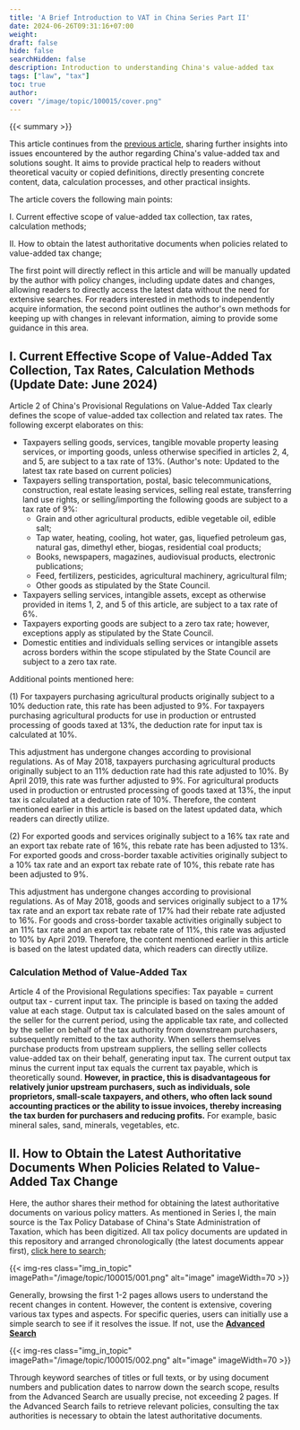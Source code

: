 ```yaml
---
title: 'A Brief Introduction to VAT in China Series Part II'
date: 2024-06-26T09:31:16+07:00
weight: 
draft: false
hide: false
searchHidden: false
description: Introduction to understanding China's value-added tax
tags: ["law", "tax"]
toc: true
author:
cover: "/image/topic/100015/cover.png"
---
```


{{< summary >}}


This article continues from the [previous article](../100014), sharing further insights into issues encountered by the author regarding China's value-added tax and solutions sought. It aims to provide practical help to readers without theoretical vacuity or copied definitions, directly presenting concrete content, data, calculation processes, and other practical insights.

The article covers the following main points:

I. Current effective scope of value-added tax collection, tax rates, calculation methods;

II. How to obtain the latest authoritative documents when policies related to value-added tax change;

The first point will directly reflect in this article and will be manually updated by the author with policy changes, including update dates and changes, allowing readers to directly access the latest data without the need for extensive searches. For readers interested in methods to independently acquire information, the second point outlines the author's own methods for keeping up with changes in relevant information, aiming to provide some guidance in this area.



## I. Current Effective Scope of Value-Added Tax Collection, Tax Rates, Calculation Methods (Update Date: June 2024)

Article 2 of China's Provisional Regulations on Value-Added Tax clearly defines the scope of value-added tax collection and related tax rates. The following excerpt elaborates on this:

- Taxpayers selling goods, services, tangible movable property leasing services, or importing goods, unless otherwise specified in articles 2, 4, and 5, are subject to a tax rate of 13%. (Author's note: Updated to the latest tax rate based on current policies)
- Taxpayers selling transportation, postal, basic telecommunications, construction, real estate leasing services, selling real estate, transferring land use rights, or selling/importing the following goods are subject to a tax rate of 9%:
    - Grain and other agricultural products, edible vegetable oil, edible salt;
    - Tap water, heating, cooling, hot water, gas, liquefied petroleum gas, natural gas, dimethyl ether, biogas, residential coal products;
    - Books, newspapers, magazines, audiovisual products, electronic publications;
    - Feed, fertilizers, pesticides, agricultural machinery, agricultural film;
    - Other goods as stipulated by the State Council.
- Taxpayers selling services, intangible assets, except as otherwise provided in items 1, 2, and 5 of this article, are subject to a tax rate of 6%.
- Taxpayers exporting goods are subject to a zero tax rate; however, exceptions apply as stipulated by the State Council.
- Domestic entities and individuals selling services or intangible assets across borders within the scope stipulated by the State Council are subject to a zero tax rate.

Additional points mentioned here:

(1) For taxpayers purchasing agricultural products originally subject to a 10% deduction rate, this rate has been adjusted to 9%. For taxpayers purchasing agricultural products for use in production or entrusted processing of goods taxed at 13%, the deduction rate for input tax is calculated at 10%.

This adjustment has undergone changes according to provisional regulations. As of May 2018, taxpayers purchasing agricultural products originally subject to an 11% deduction rate had this rate adjusted to 10%. By April 2019, this rate was further adjusted to 9%. For agricultural products used in production or entrusted processing of goods taxed at 13%, the input tax is calculated at a deduction rate of 10%. Therefore, the content mentioned earlier in this article is based on the latest updated data, which readers can directly utilize.

(2) For exported goods and services originally subject to a 16% tax rate and an export tax rebate rate of 16%, this rebate rate has been adjusted to 13%. For exported goods and cross-border taxable activities originally subject to a 10% tax rate and an export tax rebate rate of 10%, this rebate rate has been adjusted to 9%.

This adjustment has undergone changes according to provisional regulations. As of May 2018, goods and services originally subject to a 17% tax rate and an export tax rebate rate of 17% had their rebate rate adjusted to 16%. For goods and cross-border taxable activities originally subject to an 11% tax rate and an export tax rebate rate of 11%, this rate was adjusted to 10% by April 2019. Therefore, the content mentioned earlier in this article is based on the latest updated data, which readers can directly utilize.



### Calculation Method of Value-Added Tax

Article 4 of the Provisional Regulations specifies: Tax payable = current output tax - current input tax. The principle is based on taxing the added value at each stage. Output tax is calculated based on the sales amount of the seller for the current period, using the applicable tax rate, and collected by the seller on behalf of the tax authority from downstream purchasers, subsequently remitted to the tax authority. When sellers themselves purchase products from upstream suppliers, the selling seller collects value-added tax on their behalf, generating input tax. The current output tax minus the current input tax equals the current tax payable, which is theoretically sound. **However, in practice, this is disadvantageous for relatively junior upstream purchasers, such as individuals, sole proprietors, small-scale taxpayers, and others, who often lack sound accounting practices or the ability to issue invoices, thereby increasing the tax burden for purchasers and reducing profits.** For example, basic mineral sales, sand, minerals, vegetables, etc.



## II. How to Obtain the Latest Authoritative Documents When Policies Related to Value-Added Tax Change

Here, the author shares their method for obtaining the latest authoritative documents on various policy matters. As mentioned in Series I, the main source is the Tax Policy Database of China's State Administration of Taxation, which has been digitized. All tax policy documents are updated in this repository and arranged chronologically (the latest documents appear first), [click here to search](https://fgk.chinatax.gov.cn/zcfgk/index.html#external);

{{< img-res class="img_in_topic" imagePath="/image/topic/100015/001.png" alt="image" imageWidth=70 >}}

Generally, browsing the first 1-2 pages allows users to understand the recent changes in content. However, the content is extensive, covering various tax types and aspects. For specific queries, users can initially use a simple search to see if it resolves the issue. If not, use the [**Advanced Search**](https://fgk.chinatax.gov.cn/zcfgk/c100028/search.html#external)

{{< img-res class="img_in_topic" imagePath="/image/topic/100015/002.png" alt="image" imageWidth=70 >}}

Through keyword searches of titles or full texts, or by using document numbers and publication dates to narrow down the search scope, results from the Advanced Search are usually precise, not exceeding 2 pages. If the Advanced Search fails to retrieve relevant policies, consulting the tax authorities is necessary to obtain the latest authoritative documents.
```